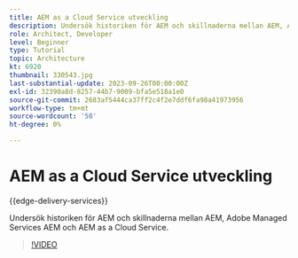 ```yaml
---
title: AEM as a Cloud Service utveckling
description: Undersök historiken för AEM och skillnaderna mellan AEM, Adobe Managed Services AEM och AEM as a Cloud Service.
role: Architect, Developer
level: Beginner
type: Tutorial
topic: Architecture
kt: 6920
thumbnail: 330543.jpg
last-substantial-update: 2023-09-26T00:00:00Z
exl-id: 32390a8d-8257-44b7-9009-bfa5e518a1e0
source-git-commit: 2683af5444ca37ff2c4f2e7ddf6fa98a41973956
workflow-type: tm+mt
source-wordcount: '58'
ht-degree: 0%

---
```


# AEM as a Cloud Service utveckling

{{edge-delivery-services}}

Undersök historiken för AEM och skillnaderna mellan AEM, Adobe Managed Services AEM och AEM as a Cloud Service.

>[!VIDEO](https://video.tv.adobe.com/v/330543?quality=12&learn=on)

